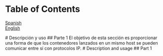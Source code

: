 # Table of Contents
[Spanish](#spanish)  
[English](#english)


<a name="spanish"/>
# Descripción y uso
## Parte 1
El objetivo de esta sección es proporcionar una forma de que los contenedores lanzados en un mismo host se pueden comunicar entre sí con protocolos IP.



<a name="english"/>
# Description and usage
## Part 1
